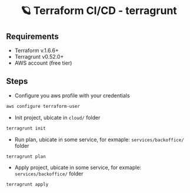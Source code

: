 <h1 align="center">
  🪐 Terraform CI/CD - terragrunt
</h1>

## Requirements

- Terraform v.1.6.6+
- Terragrunt v0.52.0+
- AWS account (free tier)

## Steps

- Configure you aws profile with your credentials

```bash
aws configure terraform-user
```

- Init project, ubicate in `cloud/` folder

```bash
terragrunt init
```

- Run plan, ubicate in some service, for exmaple: `services/backoffice/` folder

```bash
terragrunt plan
```

- Apply project, ubicate in some service, for exmaple: `services/backoffice/` folder

```bash
terragrunt apply
```
